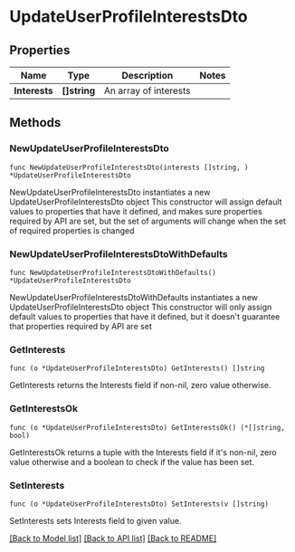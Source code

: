 # UpdateUserProfileInterestsDto

## Properties

Name | Type | Description | Notes
------------ | ------------- | ------------- | -------------
**Interests** | **[]string** | An array of interests | 

## Methods

### NewUpdateUserProfileInterestsDto

`func NewUpdateUserProfileInterestsDto(interests []string, ) *UpdateUserProfileInterestsDto`

NewUpdateUserProfileInterestsDto instantiates a new UpdateUserProfileInterestsDto object
This constructor will assign default values to properties that have it defined,
and makes sure properties required by API are set, but the set of arguments
will change when the set of required properties is changed

### NewUpdateUserProfileInterestsDtoWithDefaults

`func NewUpdateUserProfileInterestsDtoWithDefaults() *UpdateUserProfileInterestsDto`

NewUpdateUserProfileInterestsDtoWithDefaults instantiates a new UpdateUserProfileInterestsDto object
This constructor will only assign default values to properties that have it defined,
but it doesn't guarantee that properties required by API are set

### GetInterests

`func (o *UpdateUserProfileInterestsDto) GetInterests() []string`

GetInterests returns the Interests field if non-nil, zero value otherwise.

### GetInterestsOk

`func (o *UpdateUserProfileInterestsDto) GetInterestsOk() (*[]string, bool)`

GetInterestsOk returns a tuple with the Interests field if it's non-nil, zero value otherwise
and a boolean to check if the value has been set.

### SetInterests

`func (o *UpdateUserProfileInterestsDto) SetInterests(v []string)`

SetInterests sets Interests field to given value.



[[Back to Model list]](../README.md#documentation-for-models) [[Back to API list]](../README.md#documentation-for-api-endpoints) [[Back to README]](../README.md)


